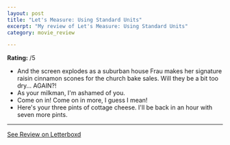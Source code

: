 ```yaml
---
layout: post
title: "Let's Measure: Using Standard Units"
excerpt: "My review of Let's Measure: Using Standard Units"
category: movie_review

---
```


**Rating:** /5

* And the screen explodes as a suburban house Frau makes her signature raisin cinnamon scones for the church bake sales. Will they be a bit too dry… AGAIN?!
* As your milkman, I'm ashamed of you.
* Come on in! Come on in more, I guess I mean!
* Here's your three pints of cottage cheese. I'll be back in an hour with seven more pints.

<hr>

[See Review on Letterboxd](https://boxd.it/92fc1l)
